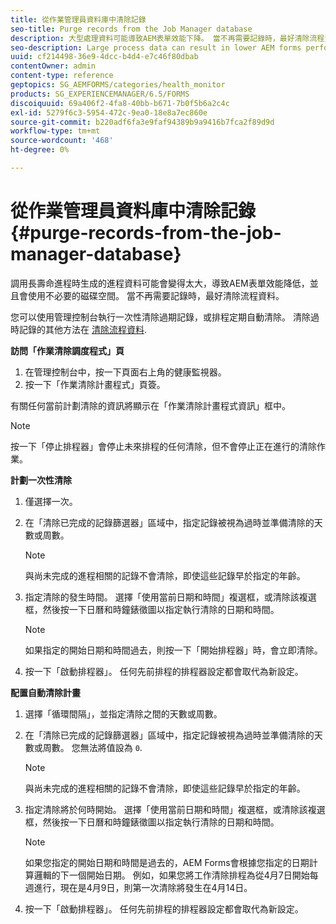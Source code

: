 ```yaml
---
title: 從作業管理員資料庫中清除記錄
seo-title: Purge records from the Job Manager database
description: 大型處理資料可能導致AEM表單效能下降。 當不再需要記錄時，最好清除流程資料。
seo-description: Large process data can result in lower AEM forms performance. It is good practice to purge process data when records are no longer necessary.
uuid: cf214498-36e9-4dcc-b4d4-e7c46f80dbab
contentOwner: admin
content-type: reference
geptopics: SG_AEMFORMS/categories/health_monitor
products: SG_EXPERIENCEMANAGER/6.5/FORMS
discoiquuid: 69a406f2-4fa8-40bb-b671-7b0f5b6a2c4c
exl-id: 5279f6c3-5954-472c-9ea0-18e8a7ec860e
source-git-commit: b220adf6fa3e9faf94389b9a9416b7fca2f89d9d
workflow-type: tm+mt
source-wordcount: '468'
ht-degree: 0%

---
```


# 從作業管理員資料庫中清除記錄 {#purge-records-from-the-job-manager-database}

調用長壽命進程時生成的進程資料可能會變得太大，導致AEM表單效能降低，並且會使用不必要的磁碟空間。 當不再需要記錄時，最好清除流程資料。

您可以使用管理控制台執行一次性清除過期記錄，或排程定期自動清除。 清除過時記錄的其他方法在 [清除流程資料](/help/forms/using/admin-help/purging-process-data.md#purging-process-data).

**訪問「作業清除調度程式」頁**

1. 在管理控制台中，按一下頁面右上角的健康監視器。
1. 按一下「作業清除計畫程式」頁簽。

有關任何當前計劃清除的資訊將顯示在「作業清除計畫程式資訊」框中。

>[!NOTE]
>
>按一下「停止排程器」會停止未來排程的任何清除，但不會停止正在進行的清除作業。

**計劃一次性清除**

1. 僅選擇一次。
1. 在「清除已完成的記錄篩選器」區域中，指定記錄被視為過時並準備清除的天數或周數。

   >[!NOTE]
   >
   >與尚未完成的進程相關的記錄不會清除，即使這些記錄早於指定的年齡。

1. 指定清除的發生時間。 選擇「使用當前日期和時間」複選框，或清除該複選框，然後按一下日曆和時鐘錶徵圖以指定執行清除的日期和時間。

   >[!NOTE]
   >
   >如果指定的開始日期和時間過去，則按一下「開始排程器」時，會立即清除。

1. 按一下「啟動排程器」。 任何先前排程的排程器設定都會取代為新設定。

**配置自動清除計畫**

1. 選擇「循環間隔」，並指定清除之間的天數或周數。
1. 在「清除已完成的記錄篩選器」區域中，指定記錄被視為過時並準備清除的天數或周數。 您無法將值設為 `0`.

   >[!NOTE]
   >
   >與尚未完成的進程相關的記錄不會清除，即使這些記錄早於指定的年齡。

1. 指定清除將於何時開始。 選擇「使用當前日期和時間」複選框，或清除該複選框，然後按一下日曆和時鐘錶徵圖以指定執行清除的日期和時間。

   >[!NOTE]
   >
   >如果您指定的開始日期和時間是過去的，AEM Forms會根據您指定的日期計算邏輯的下一個開始日期。 例如，如果您將工作清除排程為從4月7日開始每週進行，現在是4月9日，則第一次清除將發生在4月14日。

1. 按一下「啟動排程器」。 任何先前排程的排程器設定都會取代為新設定。
